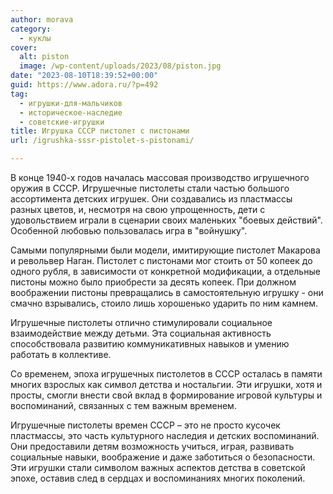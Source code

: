 ```yaml
---
author: morava
category:
  - куклы
cover:
  alt: piston
  image: /wp-content/uploads/2023/08/piston.jpg
date: "2023-08-10T18:39:52+00:00"
guid: https://www.adora.ru/?p=492
tag:
  - игрушки-для-мальчиков
  - историческое-наследие
  - советские-игрушки
title: Игрушка СССР пистолет с пистонами
url: /igrushka-sssr-pistolet-s-pistonami/

---
```

В конце 1940-х годов началась массовая производство игрушечного оружия в СССР. Игрушечные пистолеты стали частью большого ассортимента детских игрушек. Они создавались из пластмассы разных цветов, и, несмотря на свою упрощенность, дети с удовольствием играли в сценарии своих маленьких "боевых действий". Особенной любовью пользовалась игра в "войнушку".

Самыми популярными были модели, имитирующие пистолет Макарова и револьвер Наган. Пистолет с пистонами мог стоить от 50 копеек до одного рубля, в зависимости от конкретной модификации, а отдельные пистоны можно было приобрести за десять копеек. При должном воображении пистоны превращались в самостоятельную игрушку - они смачно взрывались, стоило лишь хорошенько ударить по ним камнем.

Игрушечные пистолеты отлично стимулировали социальное взаимодействие между детьми. Эта социальная активность способствовала развитию коммуникативных навыков и умению работать в коллективе.

Со временем, эпоха игрушечных пистолетов в СССР осталась в памяти многих взрослых как символ детства и ностальгии. Эти игрушки, хотя и просты, смогли внести свой вклад в формирование игровой культуры и воспоминаний, связанных с тем важным временем.

Игрушечные пистолеты времен СССР – это не просто кусочек пластмассы, это часть культурного наследия и детских воспоминаний. Они предоставили детям возможность учиться, играя, развивать социальные навыки, воображение и даже заботиться о безопасности. Эти игрушки стали символом важных аспектов детства в советской эпохе, оставив след в сердцах и воспоминаниях многих поколений.
